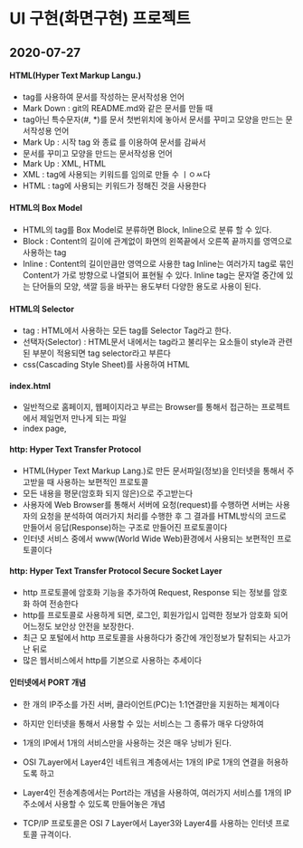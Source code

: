 # UI 구현(화면구현) 프로젝트

## 2020-07-27

#### HTML(Hyper Text Markup Langu.)
* tag를 사용하여 문서를 작성하는 문서작성용 언어
* Mark Down : git의 README.md와 같은 문서를 만들 때
* tag아닌 특수문자(#, *)를 문서 첫번위치에 놓아서
 문서를 꾸미고 모양을 만드는 문서작성용 언어
* Mark Up : 시작 tag <tag>와 종료 </tag>를 이용하여 문서를 감싸서 
* 문서를 꾸미고 모양을 만드는 문서작성용 언어
* Mark Up : XML, HTML
* XML : tag에 사용되는 키워드를 임의로 만들 수 ㅣㅇㅆ다
* HTML : tag에 사용되는 키워드가 정해진 것을 사용한다

#### HTML의 Box Model
* HTML의 tag를 Box Model로 분류하면 Block, Inline으로 
분류 할 수 있다.
* Block : Content의 길이에 관계없이 화면의 왼쪽끝에서 오른쪽
끝까지를 영역으로 사용하는 tag
* Inline : Content의 길이만큼만 영역으로 사용한 tag
Inline는 여러가지 tag로 묶인 Content가 가로 방향으로 나열되어
표현될 수 있다. 
Inline tag는 문자열 중간에 있는 단어들의 모양, 색깔 등을 
바꾸는 용도부터 다양한 용도로 사용이 된다.

#### HTML의 Selector
* tag : HTML에서 사용하는 모든 tag를  Selector Tag라고 한다.
* 선택자(Selector) : HTML문서 내에서는 tag라고 불리우는 요소들이
style과 관련된 부분이 적용되면 tag selector라고 부른다
* css(Cascading Style Sheet)를 사용하여 HTML

#### index.html
* 일반적으로 홈페이지, 웹페이지라고 부르는 Browser를 통해서
접근하는 프로젝트에서 제일먼저 만나게 되는 파일
* index page, 


#### http: Hyper Text Transfer Protocol
* HTML(Hyper Text Markup Lang.)로 만든 문서파일(정보)을 인터넷을
통해서 주고받을 때 사용하는 보편적인 프로토콜
* 모든 내용을 평문(암호화 되지 않은)으로 주고받는다
* 사용자에 Web Browser를 통해서 서버에 요청(request)를 수행하면
서버는 사용자의 요청을 분석하여 여러가지 처리를 수행한 후
그 결과를 HTML방식의 코드로 만들어서 응답(Response)하는 구조로
만들어진 프로토콜이다
* 인터넷 서비스 중에서 www(World Wide Web)환경에서 사용되는
보편적인 프로토콜이다

#### http: Hyper Text Transfer Protocol Secure Socket Layer
* http 프로토콜에 암호화 기능을 추가하여 Request, Response 되는 
정보를 암호화 하여 전송한다
* http를 프로토콜로 사용하게 되면, 로그인, 회원가입시 입력한 
정보가 암호화 되어 어느정도 보안상 안전을 보장한다.
* 최근 모 포털에서 http 프로토콜을 사용하다가 중간에 개인정보가
탈취되는 사고가 난 뒤로
* 많은 웹서비스에서 http를 기본으로 사용하는 추세이다

#### 인터넷에서 PORT 개념
* 한 개의 IP주소를 가진 서버, 클라이언트(PC)는 1:1연결만을 
지원하는 체계이다
* 하지만 인터넷을 통해서 사용할 수 있는 서비스는 그 종류가 매우
다양하여 
* 1개의 IP에서 1개의 서비스만을 사용하는 것은 매우 낭비가 된다.
* OSI 7Layer에서 Layer4인 네트워크 계층에서는 1개의 IP로 1개의 
연결을 허용하도록 하고
* Layer4인 전송계층에서는 Port라는 개념을 사용하여, 여러가지
서비스를 1개의 IP주소에서 사용할 수 있도록 만들어놓은 개념

* TCP/IP 프로토콜은 OSI 7 Layer에서 Layer3와 Layer4를 사용하는
인터넷 프로토콜 규격이다.

